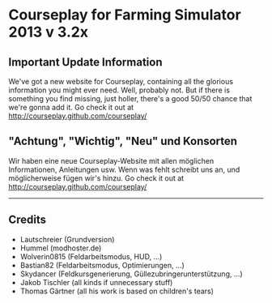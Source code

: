 # Courseplay for Farming Simulator 2013 v 3.2x

## Important Update Information
We've got a new website for Courseplay, containing all the glorious information you might ever need. Well, probably not. But if there is something you find missing, just holler, there's a good 50/50 chance that we're gonna add it.
Go check it out at http://courseplay.github.com/courseplay/

## "Achtung", "Wichtig", "Neu" und Konsorten
Wir haben eine neue Courseplay-Website mit allen möglichen Informationen, Anleitungen usw. Wenn was fehlt schreibt uns an, und möglicherweise fügen wir's hinzu.
Go check it out at http://courseplay.github.com/courseplay/

___

## Credits  
* Lautschreier      (Grundversion)
* Hummel            (modhoster.de)
* Wolverin0815      (Feldarbeitsmodus, HUD, ...)
* Bastian82         (Feldarbeitsmodus, Optimierungen, ...)
* Skydancer         (Feldkursgenerierung, Güllezubringerunterstützung, ...)
* Jakob Tischler	(all kinds if unnecessary stuff)
* Thomas Gärtner	(all his work is based on children's tears)
   
   
   
